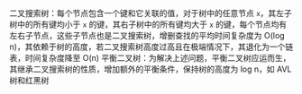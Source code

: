 二叉搜索树：每个节点包含一个键和它关联的值，对于树中的任意节点 `x`，其左子树中的所有键均小于 `x` 的键，其右子树中的所有键均大于 `x` 的键，每个节点均有左右子节点，这些子节点也是二叉搜索树，增删查找的平均时间复杂度为 O(log n)，其依赖于树的高度，若二叉搜索树高度过高且在极端情况下，其退化为一个链表，时间复杂度降至 O(n)
平衡二叉树：为解决上述问题，平衡二叉树应运而生，其继承二叉搜索树的性质，增加额外的平衡条件，保持树的高度为 log n，如 AVL 树和红黑树
